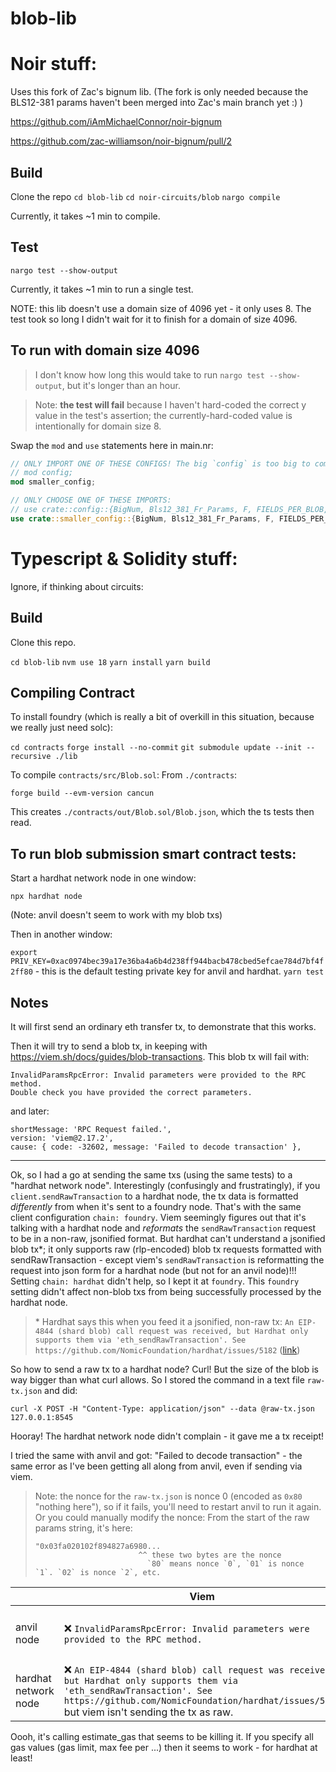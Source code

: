 # blob-lib

# Noir stuff:

Uses this fork of Zac's bignum lib. (The fork is only needed because the BLS12-381 params haven't been merged into Zac's main branch yet :) )

https://github.com/iAmMichaelConnor/noir-bignum

https://github.com/zac-williamson/noir-bignum/pull/2

## Build

Clone the repo
`cd blob-lib`
`cd noir-circuits/blob`
`nargo compile`

Currently, it takes ~1 min to compile.

## Test

`nargo test --show-output`

Currently, it takes ~1 min to run a single test.

NOTE: this lib doesn't use a domain size of 4096 yet - it only uses 8. The test took so long I didn't wait for it to finish for a domain of size 4096.

## To run with domain size 4096

> I don't know how long this would take to run `nargo test --show-output`, but it's longer than an hour.

> Note: **the test will fail** because I haven't hard-coded the correct y value in the test's assertion; the currently-hard-coded value is intentionally for domain size 8.

Swap the `mod` and `use` statements here in main.nr:

```rust
// ONLY IMPORT ONE OF THESE CONFIGS! The big `config` is too big to compile yet (I waited an hour and gave up).
// mod config;
mod smaller_config;

// ONLY CHOOSE ONE OF THESE IMPORTS:
// use crate::config::{BigNum, Bls12_381_Fr_Params, F, FIELDS_PER_BLOB, LOG_FIELDS_PER_BLOB, D, D_INV, ROOTS};
use crate::smaller_config::{BigNum, Bls12_381_Fr_Params, F, FIELDS_PER_BLOB, LOG_FIELDS_PER_BLOB, D, D_INV, ROOTS};
```

# Typescript & Solidity stuff:

Ignore, if thinking about circuits:

## Build

Clone this repo.

`cd blob-lib`
`nvm use 18`
`yarn install`
`yarn build`

## Compiling Contract

To install foundry (which is really a bit of overkill in this situation, because we really just need solc):

`cd contracts`
`forge install --no-commit`
`git submodule update --init --recursive ./lib`

To compile `contracts/src/Blob.sol`:
From `./contracts`:

`forge build --evm-version cancun`

This creates `./contracts/out/Blob.sol/Blob.json`, which the ts tests then read.

## To run blob submission smart contract tests:

Start a hardhat network node in one window:

`npx hardhat node`

(Note: anvil doesn't seem to work with my blob txs)

Then in another window:

`export PRIV_KEY=0xac0974bec39a17e36ba4a6b4d238ff944bacb478cbed5efcae784d7bf4f2ff80` - this is the default testing private key for anvil and hardhat.
`yarn test`

## Notes

It will first send an ordinary eth transfer tx, to demonstrate that this works.

Then it will try to send a blob tx, in keeping with https://viem.sh/docs/guides/blob-transactions. This blob tx will fail with:

```
InvalidParamsRpcError: Invalid parameters were provided to the RPC method.
Double check you have provided the correct parameters.
```

and later:

```
shortMessage: 'RPC Request failed.',
version: 'viem@2.17.2',
cause: { code: -32602, message: 'Failed to decode transaction' },
```

---

Ok, so I had a go at sending the same txs (using the same tests) to a "hardhat network node".
Interestingly (confusingly and frustratingly), if you `client.sendRawTransaction` to a hardhat node, the tx data is formatted _differently_ from when it's sent to a foundry node. That's with the same client configuration `chain: foundry`. Viem seemingly figures out that it's talking with a hardhat node and _reformats_ the `sendRawTransaction` request to be in a non-raw, jsonified format. But hardhat can't understand a jsonified blob tx\*; it only supports raw (rlp-encoded) blob tx requests formatted with sendRawTransaction - except viem's `sendRawTransaction` is reformatting the request into json form for a hardhat node (but not for an anvil node)!!! Setting `chain: hardhat` didn't help, so I kept it at `foundry`. This `foundry` setting didn't affect non-blob txs from being successfully processed by the hardhat node.

> \* Hardhat says this when you feed it a jsonified, non-raw tx:
> `An EIP-4844 (shard blob) call request was received, but Hardhat only supports them via 'eth_sendRawTransaction'. See https://github.com/NomicFoundation/hardhat/issues/5182` ([link](https://github.com/NomicFoundation/hardhat/issues/5182))

So how to send a raw tx to a hardhat node? Curl! But the size of the blob is way bigger than what curl allows. So I stored the command in a text file `raw-tx.json` and did:

`curl -X POST -H "Content-Type: application/json" --data @raw-tx.json 127.0.0.1:8545`

Hooray! The hardhat network node didn't complain - it gave me a tx receipt!

I tried the same with anvil and got: "Failed to decode transaction" - the same error as I've been getting all along from anvil, even if sending via viem.

> Note: the nonce for the `raw-tx.json` is nonce 0 (encoded as `0x80` "nothing here"), so if it fails, you'll need to restart anvil to run it again. Or you could manually modify the nonce:
> From the start of the raw params string, it's here:
>
> ```
> "0x03fa020102f894827a6980...
>                        ^^ these two bytes are the nonce
>                          `80` means nonce `0`, `01` is nonce `1`. `02` is nonce `2`, etc.
> ```

<!-- prettier-ignore -->
|   | Viem | Curl |
|---|---|---|
| anvil node  | ❌ `InvalidParamsRpcError: Invalid parameters were provided to the RPC method.`  | ❌ `InvalidParamsRpcError: Invalid parameters were provided to the RPC method.`  |
| hardhat network node | ❌ `An EIP-4844 (shard blob) call request was received, but Hardhat only supports them via 'eth_sendRawTransaction'. See https://github.com/NomicFoundation/hardhat/issues/5182` but viem isn't sending the tx as raw. | ✅ |

Oooh, it's calling estimate_gas that seems to be killing it. If you specify all gas values (gas limit, max fee per ...) then it seems to work - for hardhat at least!
